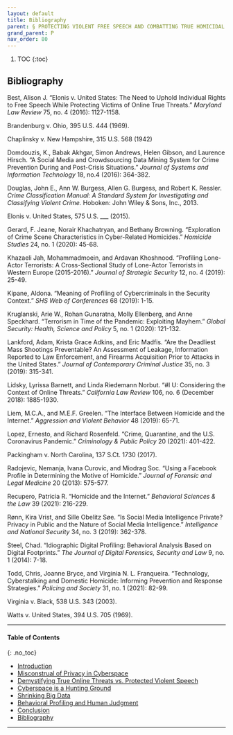 ```yaml
---
layout: default
title: Bibliography   
parent: § PROTECTING VIOLENT FREE SPEECH AND COMBATTING TRUE HOMICIDAL THREATS IN CYBERSPACE  
grand_parent: P
nav_order: 80 
---
```

<style>
.dont-break-out {
  /* These are technically the same, but use both */
  overflow-wrap: break-word;
  word-wrap: break-word;

     -ms-word-break: break-all;
  /* This is the dangerous one in WebKit, as it breaks things wherever */
  word-break: break-all;
  /* Instead use this non-standard one: */
  word-break: break-word;
}

.youtube-container {
    position: relative;
    width: 100%;
    height: 0;
    padding-bottom: 56.25%;
}
.youtube-video {
    position: absolute;
    top: 0;
    left: 0;
    width: 100%;
    height: 100%;
}

</style>

<div class="dont-break-out" markdown="1">

1. TOC
{:toc}

## Bibliography
Best, Alison J. “Elonis v. United States: The Need to Uphold Individual Rights to Free Speech While Protecting Victims of Online True Threats.” *Maryland Law Review* 75, no. 4 (2016): 1127-1158.

Brandenburg v. Ohio, 395 U.S. 444 (1969). 

Chaplinsky v. New Hampshire, 315 U.S. 568 (1942)

Domdouzis, K., Babak Akhgar, Simon Andrews, Helen Gibson, and Laurence Hirsch. “A Social Media and Crowdsourcing Data Mining System for Crime Prevention During and Post-Crisis Situations.” *Journal of Systems and Information Technology* 18, no.4 (2016): 364-382. 

Douglas, John E., Ann W. Burgess, Allen G. Burgess, and Robert K. Ressler. *Crime Classification Manual: A Standard System for Investigating and Classifying Violent Crime.* Hoboken: John Wiley & Sons, Inc., 2013.

Elonis v. United States, 575 U.S. ___ (2015).

Gerard, F. Jeane, Norair Khachatryan, and Bethany Browning. “Exploration of Crime Scene Characteristics in Cyber-Related Homicides.” *Homicide Studies* 24, no. 1 (2020): 45-68.

Khazaeli Jah, Mohammadmoein, and Ardavan Khoshnood. “Profiling Lone-Actor Terrorists: A Cross-Sectional Study of Lone-Actor Terrorists in Western Europe (2015-2016).” *Journal of Strategic Security* 12, no. 4 (2019): 25-49.

Kipane, Aldona. “Meaning of Profiling of Cybercriminals in the Security Context.” *SHS Web of Conferences* 68 (2019): 1-15. 

Kruglanski, Arie W., Rohan Gunaratna, Molly Ellenberg, and Anne Speckhard. “Terrorism in Time of the Pandemic: Exploiting Mayhem.” *Global Security: Health, Science and Policy* 5, no. 1 (2020): 121-132.

Lankford, Adam, Krista Grace Adkins, and Eric Madfis. “Are the Deadliest Mass Shootings Preventable? An Assessment of Leakage, Information Reported to Law Enforcement, and Firearms Acquisition Prior to Attacks in the United States.” *Journal of Contemporary Criminal Justice* 35, no. 3 (2019): 315-341. 

Lidsky, Lyrissa Barnett, and Linda Riedemann Norbut. “#I U: Considering the Context of Online Threats.” *California Law Review* 106, no. 6 (December 2018): 1885-1930.

Liem, M.C.A., and M.E.F. Greelen. “The Interface Between Homicide and the Internet.” *Aggression and Violent Behavior* 48 (2019): 65-71. 

Lopez, Ernesto, and Richard Rosenfeld. “Crime, Quarantine, and the U.S. Coronavirus Pandemic.” *Criminology & Public Policy* 20 (2021): 401-422.

Packingham v. North Carolina, 137 S.Ct. 1730 (2017).

Radojevic, Nemanja, Ivana Curovic, and Miodrag Soc. “Using a Facebook Profile in Determining the Motive of Homicide.” *Journal of Forensic and Legal Medicine* 20 (2013): 575-577. 

Recupero, Patricia R. “Homicide and the Internet.” *Behavioral Sciences & the Law* 39 (2021): 216-229.

Rønn, Kira Vrist, and Sille Obelitz Søe. “Is Social Media Intelligence Private? Privacy in Public and the Nature of Social Media Intelligence.” *Intelligence and National Security* 34, no. 3 (2019): 362-378.

Steel, Chad. “Idiographic Digital Profiling: Behavioral Analysis Based on Digital Footprints.” *The Journal of Digital Forensics, Security and Law* 9, no. 1 (2014): 7-18.

Todd, Chris, Joanne Bryce, and Virginia N. L. Franqueira. “Technology, Cyberstalking and Domestic Homicide: Informing Prevention and Response Strategies.” *Policing and Society* 31, no. 1 (2021): 82-99.

Virginia v. Black, 538 U.S. 343 (2003).

Watts v. United States, 394 U.S. 705 (1969).


***

#### Table of Contents
{: .no_toc}

<ul><li> <a href="/docs/P/PROTECTING-VIOLENT-FREE-SPEECH-AND-COMBATTING-TRUE-HOMICIDAL-THREATS-IN-CYBERSPACE-1/">Introduction</a></li><li> <a href="/docs/P/PROTECTING-VIOLENT-FREE-SPEECH-AND-COMBATTING-TRUE-HOMICIDAL-THREATS-IN-CYBERSPACE-2/">Misconstrual of Privacy in Cyberspace</a></li><li> <a href="/docs/P/PROTECTING-VIOLENT-FREE-SPEECH-AND-COMBATTING-TRUE-HOMICIDAL-THREATS-IN-CYBERSPACE-3/">Demystifying True Online Threats vs. Protected Violent Speech</a></li><li> <a href="/docs/P/PROTECTING-VIOLENT-FREE-SPEECH-AND-COMBATTING-TRUE-HOMICIDAL-THREATS-IN-CYBERSPACE-4/">Cyberspace is a Hunting Ground</a></li><li> <a href="/docs/P/PROTECTING-VIOLENT-FREE-SPEECH-AND-COMBATTING-TRUE-HOMICIDAL-THREATS-IN-CYBERSPACE-5/">Shrinking Big Data</a></li><li> <a href="/docs/P/PROTECTING-VIOLENT-FREE-SPEECH-AND-COMBATTING-TRUE-HOMICIDAL-THREATS-IN-CYBERSPACE-6/">Behavioral Profiling and Human Judgment</a></li><li> <a href="/docs/P/PROTECTING-VIOLENT-FREE-SPEECH-AND-COMBATTING-TRUE-HOMICIDAL-THREATS-IN-CYBERSPACE-7/">Conclusion</a></li><li> <a href="/docs/P/PROTECTING-VIOLENT-FREE-SPEECH-AND-COMBATTING-TRUE-HOMICIDAL-THREATS-IN-CYBERSPACE-8/">Bibliography</a></li></ul>

***

</div>
